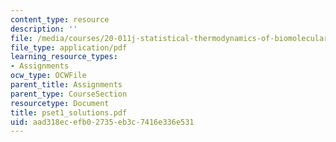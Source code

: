 ```yaml
---
content_type: resource
description: ''
file: /media/courses/20-011j-statistical-thermodynamics-of-biomolecular-systems-be-011j-spring-2004/aad318ecefb02735eb3c7416e336e531_pset1_solutions.pdf
file_type: application/pdf
learning_resource_types:
- Assignments
ocw_type: OCWFile
parent_title: Assignments
parent_type: CourseSection
resourcetype: Document
title: pset1_solutions.pdf
uid: aad318ec-efb0-2735-eb3c-7416e336e531
---
```

